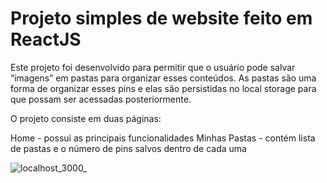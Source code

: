 # Projeto simples de website feito em ReactJS
Este projeto foi desenvolvido para permitir que o usuário pode salvar “imagens” em pastas para organizar esses conteúdos. As pastas são uma forma de organizar esses pins e elas são persistidas no local storage para que possam ser acessadas posteriormente.

O projeto consiste em duas páginas:

Home - possui as principais funcionalidades
Minhas Pastas - contém lista de pastas e o número de pins salvos dentro de cada uma

![localhost_3000_](https://github.com/vitaolv/projeto-simples-imagens-react/assets/84293496/968a3600-0a5a-4030-99d3-d7f574b90ca9)
